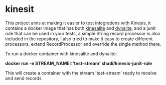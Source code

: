 # kinesit
This project aims at making it easier to test integrations with Kinesis, 
it contains a docker image that has both [kinesalite](https://github.com/mhart/kinesalite) 
and [dynalite](https://github.com/mhart/dynalite), and a junit rule that can be used in your tests, 
a simple String record processor is also included in the repository, 
I also tried to make it easy to create different processors, 
extend RecordProcessor and override the single method there.

To run a docker container with kinesalite and dynalite:

**docker run -e STREAM_NAME='test-stream' shadi/kinesis-junit-rule**

This will create a container with the stream 'test-stream' ready to receive and send records